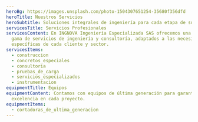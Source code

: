 ```yaml
---
heroBg: https://images.unsplash.com/photo-1504307651254-35680f356dfd
heroTitle: Nuestros Servicios
heroSubtitle: Soluciones integrales de ingeniería para cada etapa de su proyecto
servicesTitle: Servicios Profesionales
servicesContent: En INGNOVA Ingeniería Especializada SAS ofrecemos una amplia
  gama de servicios de ingeniería y consultoría, adaptados a las necesidades
  específicas de cada cliente y sector.
servicesItems:
  - construccion
  - concretos_especiales
  - consultoria
  - pruebas_de_carga
  - servicios_especializados
  - instrumentacion
equipmentTitle: Equipos
equipmentContent: Contamos con equipos de última generación para garantizar la
  excelencia en cada proyecto.
equipmentItems:
  - cortadoras_de_ultima_generacion
---
```

